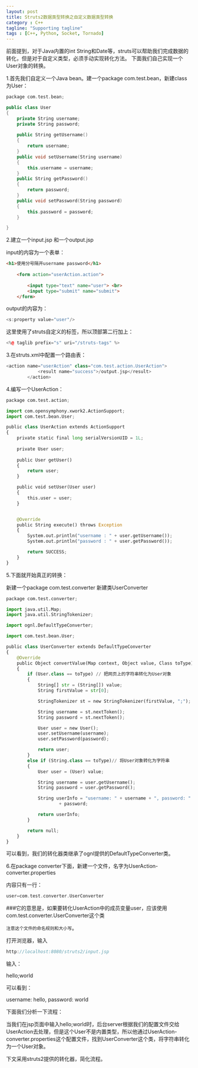 ```yaml
---
layout: post
title: Struts2数据类型转换之自定义数据类型转换
category : C++
tagline: "Supporting tagline"
tags : [C++, Python, Socket, Tornado]
---
```

前面提到，对于Java内置的int String和Date等，struts可以帮助我们完成数据的转化，但是对于自定义类型，必须手动实现转化方法。
  下面我们自己实现一个User对象的转换。
   
  1.首先我们自定义一个Java bean。建一个package com.test.bean，新建class为User：
  

```C++
package com.test.bean;

public class User
{
    private String username;
    private String password;
    
    public String getUsername()
    {
        return username;
    }
    public void setUsername(String username)
    {
        this.username = username;
    }
    public String getPassword()
    {
        return password;
    }
    public void setPassword(String password)
    {
        this.password = password;
    }

}
```
		

2.建立一个input.jsp 和一个output.jsp


input的内容为一个表单：




```html
<h1>使用分号隔开username password</h1>
    
    <form action="userAction.action">
    
        <input type="text" name="user"> <br>
        <input type="submit" name="submit">
    </form>
```
		

output的内容为：




```C++
<s:property value="user"/>
```
		

这里使用了struts自定义的标签，所以顶部第二行加上：




```C++
<%@ taglib prefix="s" uri="/struts-tags" %>
```
		

3.在struts.xml中配置一个路由表：




```C++
<action name="userAction" class="com.test.action.UserAction">
            <result name="success">/output.jsp</result>
        </action>
```
		

4.编写一个UserAction：




```Python
package com.test.action;

import com.opensymphony.xwork2.ActionSupport;
import com.test.bean.User;

public class UserAction extends ActionSupport
{
    private static final long serialVersionUID = 1L;
    
    private User user;
    
    public User getUser()
    {
        return user;
    }

    public void setUser(User user)
    {
        this.user = user;
    }


    @Override
    public String execute() throws Exception
    {
        System.out.println("username : " + user.getUsername());
        System.out.println("password : " + user.getPassword());

        return SUCCESS;
    }
}
```
		

5.下面就开始真正的转换：


新建一个package com.test.converter 新建类UserConverter




```Python
package com.test.converter;

import java.util.Map;
import java.util.StringTokenizer;

import ognl.DefaultTypeConverter;

import com.test.bean.User;

public class UserConverter extends DefaultTypeConverter
{
    @Override
    public Object convertValue(Map context, Object value, Class toType)
    {
        if (User.class == toType) // 把网页上的字符串转化为User对象
        {
            String[] str = (String[]) value;
            String firstValue = str[0];

            StringTokenizer st = new StringTokenizer(firstValue, ";");

            String username = st.nextToken();
            String password = st.nextToken();

            User user = new User();
            user.setUsername(username);
            user.setPassword(password);

            return user;
        }
        else if (String.class == toType)// 将User对象转化为字符串
        {
            User user = (User) value;

            String username = user.getUsername();
            String password = user.getPassword();

            String userInfo = "username: " + username + ", password: "
                    + password;

            return userInfo;
        }

        return null;
    }
}
```
		

可以看到，我们的转化器类继承了ognl提供的DefaultTypeConverter类。


6.在package converter下面，新建一个文件，名字为UserAction-converter.properties


内容只有一行：




```C++
user=com.test.converter.UserConverter
```
		


###它的意思是，如果要转化UserAction中的成员变量user，应该使用com.test.converter.UserConverter这个类


`注意这个文件的命名规则和大小写`。


 


打开浏览器，输入
  

```C++
http://localhost:8080/struts2/input.jsp
```
		



















输入：



  hello;world



可以看到：



  username: hello, password: world 



下面我们分析一下流程：


当我们在jsp页面中输入hello;world时，后台server根据我们的配置文件交给UserAction去处理，但是这个User不是内置类型，所以他通过UserAction-converter.properties这个配置文件，找到UserConverter这个类，将字符串转化为一个User对象。


 


下文采用struts2提供的转化器，简化流程。

			